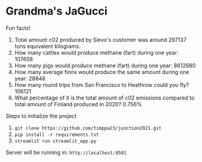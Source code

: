 # Grandma's JaGucci
Fun facts!
1. Total amount c02 produced by Sievo's customer was around 297137 tons equivalent kilograms.
2. How many cattles would produce methane (fart) during one year: 107658
3. How many pigs would produce methane (fart) during one year: 8612680
4. How many average finns would produce the same amount during one year: 28848
5. How many round trips from San Francisco to Heathrow could you fly? 106121
6. What percentage of it is the total amount of c02 emissions compared to total amount of Finland produced in 2020? 0.756%

Steps to initialize the project
1. `git clone https://github.com/timppa23/junction2021.git`
2. `pip install -r requirements.txt`
3. `streamlit run streamlit_app.py`

Server will be running in:
`http://localhost:8501`
